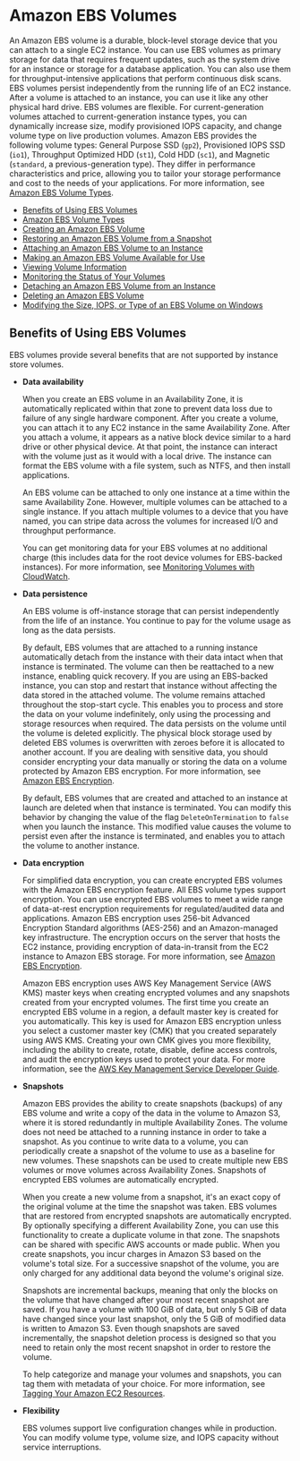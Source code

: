 # Amazon EBS Volumes<a name="EBSVolumes"></a>

An Amazon EBS volume is a durable, block\-level storage device that you can attach to a single EC2 instance\. You can use EBS volumes as primary storage for data that requires frequent updates, such as the system drive for an instance or storage for a database application\. You can also use them for throughput\-intensive applications that perform continuous disk scans\. EBS volumes persist independently from the running life of an EC2 instance\. After a volume is attached to an instance, you can use it like any other physical hard drive\. EBS volumes are flexible\. For current\-generation volumes attached to current\-generation instance types, you can dynamically increase size, modify provisioned IOPS capacity, and change volume type on live production volumes\. Amazon EBS provides the following volume types: General Purpose SSD \(`gp2`\), Provisioned IOPS SSD \(`io1`\), Throughput Optimized HDD \(`st1`\), Cold HDD \(`sc1`\), and Magnetic \(`standard`, a previous\-generation type\)\. They differ in performance characteristics and price, allowing you to tailor your storage performance and cost to the needs of your applications\. For more information, see [Amazon EBS Volume Types](EBSVolumeTypes.md)\.


+ [Benefits of Using EBS Volumes](#EBSFeatures)
+ [Amazon EBS Volume Types](EBSVolumeTypes.md)
+ [Creating an Amazon EBS Volume](ebs-creating-volume.md)
+ [Restoring an Amazon EBS Volume from a Snapshot](ebs-restoring-volume.md)
+ [Attaching an Amazon EBS Volume to an Instance](ebs-attaching-volume.md)
+ [Making an Amazon EBS Volume Available for Use](ebs-using-volumes.md)
+ [Viewing Volume Information](ebs-describing-volumes.md)
+ [Monitoring the Status of Your Volumes](monitoring-volume-status.md)
+ [Detaching an Amazon EBS Volume from an Instance](ebs-detaching-volume.md)
+ [Deleting an Amazon EBS Volume](ebs-deleting-volume.md)
+ [Modifying the Size, IOPS, or Type of an EBS Volume on Windows](ebs-modify-volume.md)

## Benefits of Using EBS Volumes<a name="EBSFeatures"></a>

EBS volumes provide several benefits that are not supported by instance store volumes\.

+ **Data availability**

  When you create an EBS volume in an Availability Zone, it is automatically replicated within that zone to prevent data loss due to failure of any single hardware component\. After you create a volume, you can attach it to any EC2 instance in the same Availability Zone\. After you attach a volume, it appears as a native block device similar to a hard drive or other physical device\. At that point, the instance can interact with the volume just as it would with a local drive\. The instance can format the EBS volume with a file system, such as NTFS, and then install applications\. 

  An EBS volume can be attached to only one instance at a time within the same Availability Zone\. However, multiple volumes can be attached to a single instance\. If you attach multiple volumes to a device that you have named, you can stripe data across the volumes for increased I/O and throughput performance\. 

  You can get monitoring data for your EBS volumes at no additional charge \(this includes data for the root device volumes for EBS\-backed instances\)\. For more information, see [Monitoring Volumes with CloudWatch](monitoring-volume-status.md#using_cloudwatch_ebs)\. 

+ **Data persistence**

  An EBS volume is off\-instance storage that can persist independently from the life of an instance\. You continue to pay for the volume usage as long as the data persists\. 

  By default, EBS volumes that are attached to a running instance automatically detach from the instance with their data intact when that instance is terminated\. The volume can then be reattached to a new instance, enabling quick recovery\. If you are using an EBS\-backed instance, you can stop and restart that instance without affecting the data stored in the attached volume\. The volume remains attached throughout the stop\-start cycle\. This enables you to process and store the data on your volume indefinitely, only using the processing and storage resources when required\. The data persists on the volume until the volume is deleted explicitly\. The physical block storage used by deleted EBS volumes is overwritten with zeroes before it is allocated to another account\. If you are dealing with sensitive data, you should consider encrypting your data manually or storing the data on a volume protected by Amazon EBS encryption\. For more information, see [Amazon EBS Encryption](EBSEncryption.md)\.

  By default, EBS volumes that are created and attached to an instance at launch are deleted when that instance is terminated\. You can modify this behavior by changing the value of the flag `DeleteOnTermination` to `false` when you launch the instance\. This modified value causes the volume to persist even after the instance is terminated, and enables you to attach the volume to another instance\. 

+ **Data encryption**

  For simplified data encryption, you can create encrypted EBS volumes with the Amazon EBS encryption feature\. All EBS volume types support encryption\. You can use encrypted EBS volumes to meet a wide range of data\-at\-rest encryption requirements for regulated/audited data and applications\. Amazon EBS encryption uses 256\-bit Advanced Encryption Standard algorithms \(AES\-256\) and an Amazon\-managed key infrastructure\. The encryption occurs on the server that hosts the EC2 instance, providing encryption of data\-in\-transit from the EC2 instance to Amazon EBS storage\. For more information, see [Amazon EBS Encryption](EBSEncryption.md)\. 

   Amazon EBS encryption uses AWS Key Management Service \(AWS KMS\) master keys when creating encrypted volumes and any snapshots created from your encrypted volumes\. The first time you create an encrypted EBS volume in a region, a default master key is created for you automatically\. This key is used for Amazon EBS encryption unless you select a customer master key \(CMK\) that you created separately using AWS KMS\. Creating your own CMK gives you more flexibility, including the ability to create, rotate, disable, define access controls, and audit the encryption keys used to protect your data\. For more information, see the [AWS Key Management Service Developer Guide](http://docs.aws.amazon.com/kms/latest/developerguide/)\. 

+ **Snapshots**

  Amazon EBS provides the ability to create snapshots \(backups\) of any EBS volume and write a copy of the data in the volume to Amazon S3, where it is stored redundantly in multiple Availability Zones\. The volume does not need be attached to a running instance in order to take a snapshot\. As you continue to write data to a volume, you can periodically create a snapshot of the volume to use as a baseline for new volumes\. These snapshots can be used to create multiple new EBS volumes or move volumes across Availability Zones\. Snapshots of encrypted EBS volumes are automatically encrypted\. 

  When you create a new volume from a snapshot, it's an exact copy of the original volume at the time the snapshot was taken\. EBS volumes that are restored from encrypted snapshots are automatically encrypted\. By optionally specifying a different Availability Zone, you can use this functionality to create a duplicate volume in that zone\. The snapshots can be shared with specific AWS accounts or made public\. When you create snapshots, you incur charges in Amazon S3 based on the volume's total size\. For a successive snapshot of the volume, you are only charged for any additional data beyond the volume's original size\. 

  Snapshots are incremental backups, meaning that only the blocks on the volume that have changed after your most recent snapshot are saved\. If you have a volume with 100 GiB of data, but only 5 GiB of data have changed since your last snapshot, only the 5 GiB of modified data is written to Amazon S3\. Even though snapshots are saved incrementally, the snapshot deletion process is designed so that you need to retain only the most recent snapshot in order to restore the volume\. 

  To help categorize and manage your volumes and snapshots, you can tag them with metadata of your choice\. For more information, see [Tagging Your Amazon EC2 Resources](Using_Tags.md)\. 

+ **Flexibility**

   EBS volumes support live configuration changes while in production\. You can modify volume type, volume size, and IOPS capacity without service interruptions\. 